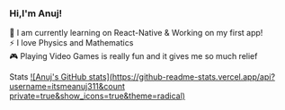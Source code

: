 ### Hi,I'm Anuj!

💭 I am currently learning on React-Native & Working on my first app!</br>
⚡ I love Physics and Mathematics</br>
🎮 Playing Video Games is really fun and it gives me so much relief</br>

Stats
[![Anuj's GitHub stats](https://github-readme-stats.vercel.app/api?username=itsmeanuj311&count private=true&show_icons=true&theme=radical)](https://github.com/anuraghazra/github-readme-stats)
